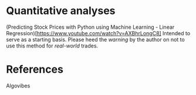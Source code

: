 # Quantitative analyses

(Predicting Stock Prices with Python using Machine Learning - Linear Regression)[https://www.youtube.com/watch?v=AXBhrLongC8]
Intended to serve as a starting basis. Please heed the *warning* by the author on not to use this method for _real-world_ trades.

# References
Algovibes

